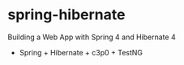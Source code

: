 # spring-hibernate
Building a Web App with Spring 4 and Hibernate 4

* Spring + Hibernate + c3p0 + TestNG
